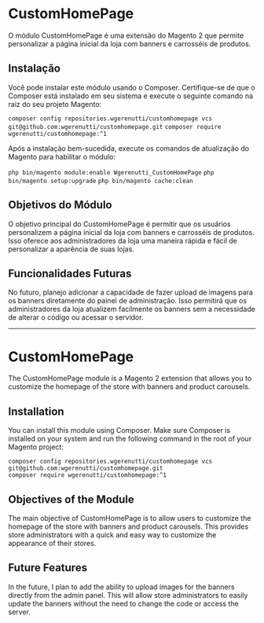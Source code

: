 # CustomHomePage

O módulo CustomHomePage é uma extensão do Magento 2 que permite personalizar a página inicial da loja com banners e carrosséis de produtos.

## Instalação

Você pode instalar este módulo usando o Composer. Certifique-se de que o Composer está instalado em seu sistema e execute o seguinte comando na raiz do seu projeto Magento:

`composer config repositories.wgerenutti/customhomepage vcs git@github.com:wgerenutti/customhomepage.git` 
`composer require wgerenutti/customhomepage:^1`

Após a instalação bem-sucedida, execute os comandos de atualização do Magento para habilitar o módulo:

`php bin/magento module:enable Wgerenutti_CustomHomePage`
`php bin/magento setup:upgrade` 
`php bin/magento cache:clean`

## Objetivos do Módulo

O objetivo principal do CustomHomePage é permitir que os usuários personalizem a página inicial da loja com banners e carrosséis de produtos. Isso oferece aos administradores da loja uma maneira rápida e fácil de personalizar a aparência de suas lojas.

## Funcionalidades Futuras

No futuro, planejo adicionar a capacidade de fazer upload de imagens para os banners diretamente do painel de administração. Isso permitirá que os administradores da loja atualizem facilmente os banners sem a necessidade de alterar o código ou acessar o servidor.

----------

# CustomHomePage

The CustomHomePage module is a Magento 2 extension that allows you to customize the homepage of the store with banners and product carousels.

## Installation

You can install this module using Composer. Make sure Composer is installed on your system and run the following command in the root of your Magento project:

`composer config repositories.wgerenutti/customhomepage vcs git@github.com:wgerenutti/customhomepage.git`  
`composer require wgerenutti/customhomepage:^1`

## Objectives of the Module

The main objective of CustomHomePage is to allow users to customize the homepage of the store with banners and product carousels. This provides store administrators with a quick and easy way to customize the appearance of their stores.

## Future Features

In the future, I plan to add the ability to upload images for the banners directly from the admin panel. This will allow store administrators to easily update the banners without the need to change the code or access the server.
